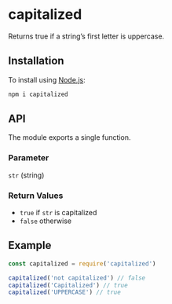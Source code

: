 # capitalized

Returns true if a string’s first letter is uppercase.

## Installation

To install using [Node.js](https://nodejs.org/):

```bash
npm i capitalized
```

## API

The module exports a single function.

### Parameter

`str` (string)

### Return Values

* `true` if `str` is capitalized
* `false` otherwise

## Example

```javascript
const capitalized = require('capitalized')

capitalized('not capitalized') // false
capitalized('Capitalized') // true
capitalized('UPPERCASE') // true
```
